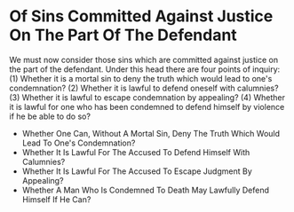 # Of Sins Committed Against Justice On The Part Of The Defendant

We must now consider those sins which are committed against justice on the part of the defendant. Under this head there are four points of inquiry:
(1) Whether it is a mortal sin to deny the truth which would lead to one's condemnation?
(2) Whether it is lawful to defend oneself with calumnies?
(3) Whether it is lawful to escape condemnation by appealing?
(4) Whether it is lawful for one who has been condemned to defend himself by violence if he be able to do so?

* Whether One Can, Without A Mortal Sin, Deny The Truth Which Would Lead To One's Condemnation?
* Whether It Is Lawful For The Accused To Defend Himself With Calumnies?
* Whether It Is Lawful For The Accused To Escape Judgment By Appealing?
* Whether A Man Who Is Condemned To Death May Lawfully Defend Himself If He Can?